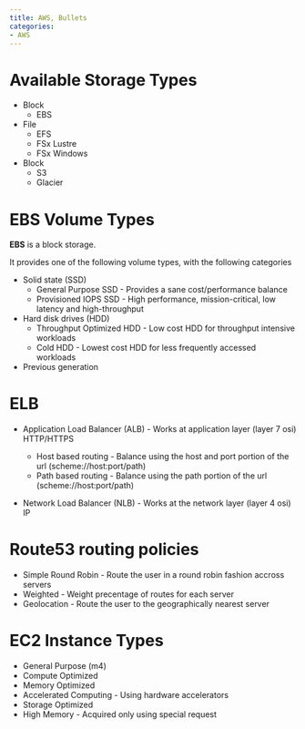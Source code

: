 ```yaml
---
title: AWS, Bullets 
categories:
- AWS
---
```


# Available Storage Types

- Block
    - EBS
- File
    - EFS
    - FSx Lustre
    - FSx Windows
- Block
    - S3
    - Glacier

# EBS Volume Types

**EBS** is a block storage.

It provides one of the following volume types, with the following categories

- Solid state (SSD)
    - General Purpose SSD - Provides a sane cost/performance balance
    - Provisioned IOPS SSD - High performance, mission-critical, low latency and high-throughput
- Hard disk drives (HDD)
    - Throughput Optimized HDD - Low cost HDD for throughput intensive workloads
    - Cold HDD - Lowest cost HDD for less frequently accessed workloads
- Previous generation

# ELB

- Application Load Balancer (ALB) - Works at application layer (layer 7 osi) HTTP/HTTPS
    - Host based routing - Balance using the host and port portion of the url (scheme://host:port/path)
    - Path based routing - Balance using the path portion of the url (scheme://host:port/path)

- Network Load Balancer (NLB) - Works at the network layer (layer 4 osi) IP

# Route53 routing policies

- Simple Round Robin - Route the user in a round robin fashion accross servers
- Weighted - Weight precentage of routes for each server
- Geolocation - Route the user to the geographically nearest server

# EC2 Instance Types

- General Purpose (m4)
- Compute Optimized
- Memory Optimized
- Accelerated Computing - Using hardware accelerators
- Storage Optimized
- High Memory - Acquired only using special request
